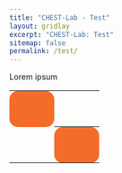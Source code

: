 ```yaml
---
title: "CHEST-Lab - Test"
layout: gridlay
excerpt: "CHEST-Lab: Test"
sitemap: false
permalink: /test/
---
```

Lorem ipsum

<style>
  th {
    width: 64px;
    height: 64px;
    background: #f56c29;
    border-radius: 15px;
  }
  connection {
    border: 24px solid #b51c29;
    border-radius: 31px;
  }
</style>

<script src="https://code.jquery.com/jquery-latest.min.js"></script>
<script src="../js/jquery.connections.js"></script>
<script>
  $(document).ready(function() {
    $("th").connections();
  });
</script>

<table>
  <th></th>
  <tr>
    <td></td>
    <th></th>
  </tr>
</table>